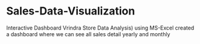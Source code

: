 
# Sales-Data-Visualization
Interactive Dashboard Vrindra Store Data Analysis)
using MS-Excel created a dashboard where we can see all sales detail yearly and monthly
